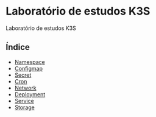 # Laboratório de estudos K3S

Laboratório de estudos K3S

## Índice

* [Namespace](./)
* [Configmap]()
* [Secret]()
* [Cron]()
* [Network]()
* [Deployment]()
* [Service]()
* [Storage]()
